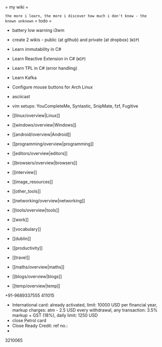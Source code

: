 = my wiki =

`the more i learn, the more i discover how much i don't know - the known unknown`
= todo =
* battery low warning i3wm
* create 2 wikis - public (at github) and private (at dropbox) (`WIP`)
* Learn immutability in C#
* Learn Reactive Extension in C# (`WIP`)
* Learn TPL in C# (error handling)
* Learn Kafka
* Configure mouse buttons for Arch Linux
* asciicast
* vim setups: YouCompleteMe, Syntastic, SnipMate, fzf, Fugitive

* [[linux/overview|Linux]]
* [[windows/overview|Windows]]
* [[android/overview|Android]]
* [[programming/overview|programming]]
* [[editors/overview|editors]]
* [[browsers/overview|browsers]]
* [[interview]]
* [[image_resources]]
* [[other_tools]]
* [[networking/overview|networking]]
* [[tools/overview|tools]]
* [[work]]
* [[vocabulary]]
* [[dublin]]
* [[productivity]]
* [[travel]]
* [[maths/overview|maths]]
* [[blogs/overview|blogs]]

* [[temp/overview|temp]]

+91-9689337555
411015

- International card: already activated, limit: 10000 USD per financial year, markup charges: atm - 2.5 USD every withdrawal,
any transaction: 3.5% markup + GST (18%), daily limit: 1250 USD
- close Petrol card
- Close Ready Credit: ref no.:
-
3210065


